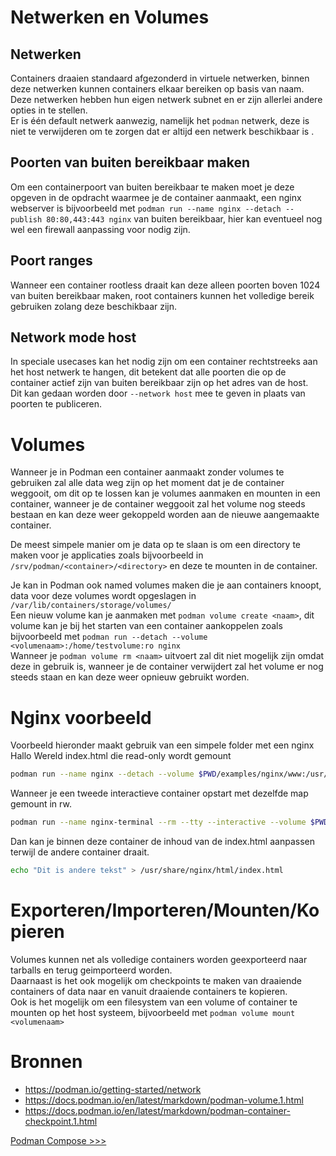 # Netwerken en Volumes

## Netwerken
Containers draaien standaard afgezonderd in virtuele netwerken, binnen deze netwerken kunnen containers elkaar bereiken op basis van naam.  
Deze netwerken hebben hun eigen netwerk subnet en er zijn allerlei andere opties in te stellen.  
Er is één default netwerk aanwezig, namelijk het `podman` netwerk, deze is niet te verwijderen om te zorgen dat er altijd een netwerk beschikbaar is .

## Poorten van buiten bereikbaar maken
Om een containerpoort van buiten bereikbaar te maken moet je deze opgeven in de opdracht waarmee je de container aanmaakt, een nginx webserver is bijvoorbeeld met `podman run --name nginx --detach --publish 80:80,443:443 nginx` van buiten bereikbaar, hier kan eventueel nog wel een firewall aanpassing voor nodig zijn.

## Poort ranges
Wanneer een container rootless draait kan deze alleen poorten boven 1024 van buiten bereikbaar maken, root containers kunnen het volledige bereik gebruiken zolang deze beschikbaar zijn.

## Network mode host
In speciale usecases kan het nodig zijn om een container rechtstreeks aan het host netwerk te hangen, dit betekent dat alle poorten die op de container actief zijn van buiten bereikbaar zijn op het adres van de host.  
Dit kan gedaan worden door `--network host` mee te geven in plaats van poorten te publiceren.

# Volumes
Wanneer je in Podman een container aanmaakt zonder volumes te gebruiken zal alle data weg zijn op het moment dat je de container weggooit, om dit op te lossen kan je volumes aanmaken en mounten in een container, wanneer je de container weggooit zal het volume nog steeds bestaan en kan deze weer gekoppeld worden aan de nieuwe aangemaakte container.

De meest simpele manier om je data op te slaan is om een directory te maken voor je applicaties zoals bijvoorbeeld in `/srv/podman/<container>/<directory>` en deze te mounten in de container.

Je kan in Podman ook named volumes maken die je aan containers knoopt, data voor deze volumes wordt opgeslagen in `/var/lib/containers/storage/volumes/`  
Een nieuw volume kan je aanmaken met `podman volume create <naam>`, dit volume kan je bij het starten van een container aankoppelen zoals bijvoorbeeld met `podman run --detach --volume <volumenaam>:/home/testvolume:ro nginx`  
Wanneer je `podman volume rm <naam>` uitvoert zal dit niet mogelijk zijn omdat deze in gebruik is, wanneer je de container verwijdert zal het volume er nog steeds staan en kan deze weer opnieuw gebruikt worden.

# Nginx voorbeeld
Voorbeeld hieronder maakt gebruik van een simpele folder met een nginx Hallo Wereld index.html die read-only wordt gemount
```sh
podman run --name nginx --detach --volume $PWD/examples/nginx/www:/usr/share/nginx/html:ro --publish 8080:80 nginx
```
Wanneer je een tweede interactieve container opstart met dezelfde map gemount in rw.
```sh
podman run --name nginx-terminal --rm --tty --interactive --volume $PWD/examples/nginx/www:/usr/share/nginx/html:rw --entrypoint /bin/bash nginx
```
Dan kan je binnen deze container de inhoud van de index.html aanpassen terwijl de andere container draait.
```sh
echo "Dit is andere tekst" > /usr/share/nginx/html/index.html
```
# Exporteren/Importeren/Mounten/Kopieren
Volumes kunnen net als volledige containers worden geexporteerd naar tarballs en terug geimporteerd worden.  
Daarnaast is het ook mogelijk om checkpoints te maken van draaiende containers of data naar en vanuit draaiende containers te kopieren.  
Ook is het mogelijk om een filesystem van een volume of container te mounten op het host systeem, bijvoorbeeld met `podman volume mount <volumenaam>`
# Bronnen
- https://podman.io/getting-started/network
- https://docs.podman.io/en/latest/markdown/podman-volume.1.html
- https://docs.podman.io/en/latest/markdown/podman-container-checkpoint.1.html

[Podman Compose >>>](06-podman-compose.md)
